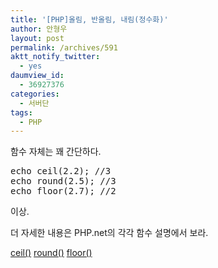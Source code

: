```yaml
---
title: '[PHP]올림, 반올림, 내림(정수화)'
author: 안형우
layout: post
permalink: /archives/591
aktt_notify_twitter:
  - yes
daumview_id:
  - 36927376
categories:
  - 서버단
tags:
  - PHP
---
```

함수 자체는 꽤 간단하다. 

<pre class="brush:php">echo ceil(2.2); //3
echo round(2.5); //3
echo floor(2.7); //2
</pre>

이상.

더 자세한 내용은 PHP.net의 각각 함수 설명에서 보라.

<a target="_blank" href="http://www.php.net/manual/kr/function.ceil.php">ceil()</a> <a target="_blank" href="http://www.php.net/manual/kr/function.round.php">round()</a> <a target="_blank" href="http://www.php.net/manual/kr/function.floor.php">floor()</a>